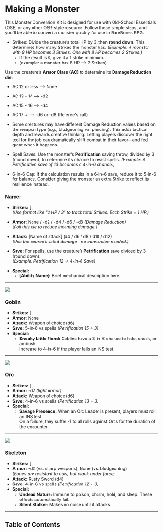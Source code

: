 
# Making a Monster

<!--- Converting OSRs Monster to Barebones RPG--->
This Monster Conversion Kit is designed for use with Old-School Essentials (OSE) or any other OSR-style resource. Follow these simple steps, and you'll be able to convert a monster quickly for use in BareBones RPG.

<!--- Strikes Conversion--->
- Strikes: Divide the creature’s total HP by 3, then **round down**. This determines how many Strikes the monster has.
  *(Example: A monster with 9 HP becomes 3 Strikes. One with 8 HP becomes 2 Strikes.)*
  - If the result is 0, give it a 1 strike minimum.
  - (example: a monster has 8 HP --> 2 Strikes)
 
 <!--- Armor Conversion --->
Use the creature’s **Armor Class (AC)** to determine its **Damage Reduction die**:
- AC 12 or less --> None
- AC 13 - 14 --> -d2
- AC 15 - 16 --> -d4
- AC 17 + --> -d6 or -d8 (Referee's call)
  
- Some creatures may have different Damage Reduction values based on the weapon type (e.g., bludgeoning vs. piercing).
This adds tactical depth and rewards creative thinking. Letting players discover the right tool for the job can dramatically shift combat in their favor—and feel great when it happens.

<!--- Spell Saving Stat --->
- Spell Saves: Use the monster’s **Petrification** saving throw, divided by 3 (round down), to determine its chance to resist spells.
 *(Example: A Petrification save of 13 becomes a 4-in-6 chance.)*

<!--- 6-in-6 Cap --->
- 6-in-6 Cap: If the calculation results in a 6-in-6 save, reduce it to 5-in-6 for balance. Consider giving the monster an extra Strike to reflect its resilience instead.

<!-- Monster Template -->
<!-- For Names use H3 -->
### Name:

<!-- After name, use an unordered list format -->
<!-- Bold STR, ARM, ATT, & SAV -->

- **Strikes:** [ ]  
  *(Use format like "3 HP / 3" to track total Strikes. Each Strike = 1 HP.)*

- **Armor:** None / -d2 / -d4 / -d6 / -d8 *(Damage Reduction)*  
  *(Roll this die to reduce incoming damage.)*

- **Attack:** [Name of attack] (d4 / d6 / d8 / d10 / d12)  
  *(Use the source’s listed damage—no conversion needed.)*

- **Save:** For spells, use the creature’s **Petrification** save divided by 3 (round down).  
  *(Example: Petrification 12 → 4-in-6 Save)*

<!-- If the monster has a special ability, add it as an unordered sublist -->
- **Special:**  
  - **[Ability Name]:** Brief mechanical description here.


---

<!--- Monster Example #1 --->
![](imgAddressHere)

### Goblin
- **Strikes:** [ ]  
- **Armor:** None  
- **Attack:** Weapon of choice (d6)  
- **Save:** 5-in-6 vs spells *(Petrification 15 ÷ 3)*
- **Special:**  
  - **Sneaky Little Fiend:** Goblins have a 3-in-6 chance to hide, sneak, or ambush.  
    Increase to 4-in-6 if the player fails an INS test.

---

<!--- Monster Example #2 --->
![](ImgADDHere)

### Orc
- **Strikes:** [ ]  
- **Armor:** -d2 *(light armor)*  
- **Attack:** Weapon of choice (d6)  
- **Save:** 4-in-6 vs spells *(Petrification 13 ÷ 3)*
- **Special:**  
  - **Savage Presence:** When an Orc Leader is present, players must roll an INS test.  
    On a failure, they suffer -1 to all rolls against Orcs for the duration of the encounter.

---

<!--- Monster Example #3 --->
![](imgAddressHere)

### Skeleton
- **Strikes:** [ ]  
- **Armor:** -d2 (vs. sharp weapons), None (vs. bludgeoning)  
  *(Bones are resistant to cuts, but crack under force)*
- **Attack:** Rusty Sword (d4)  
- **Save:** 4-in-6 vs spells *(Petrification 12 ÷ 3)*
- **Special:**  
  - **Undead Nature:** Immune to poison, charm, hold, and sleep. These effects automatically fail.  
  - **Silent Stalker:** Makes no noise until it attacks.

---

<!--- Alphabetical Order --->

<!--- TOC for Monsters --->
## Table of Contents

